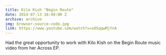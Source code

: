 ```yaml
---
title: Kilo Kish "Begin Route"
date: 2014-07-13 16:49:00 Z
archive: archive
img: browser-source-code.jpg
link: https://www.youtube.com/watch?v=xOSqqwMjYnA
---
```


Had the great opportunity to work with Kilo Kish on the Begin Route music video from her Across EP.
